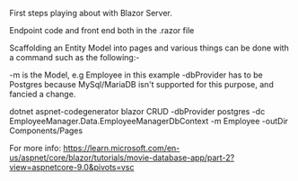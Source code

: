 First steps playing about with Blazor Server.

Endpoint code and front end both in the .razor file

Scaffolding an Entity Model into pages and various things can be done with a command such as the following:-

-m is the Model, e.g Employee in this example
-dbProvider has to be Postgres because MySql/MariaDB isn't supported for this purpose, and fancied a change.

dotnet aspnet-codegenerator blazor CRUD -dbProvider postgres -dc EmployeeManager.Data.EmployeeManagerDbContext -m Employee -outDir Components/Pages

For more info: https://learn.microsoft.com/en-us/aspnet/core/blazor/tutorials/movie-database-app/part-2?view=aspnetcore-9.0&pivots=vsc